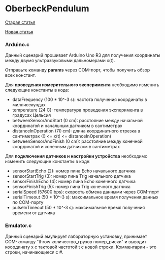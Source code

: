# OberbeckPendulum

[Старая статья](https://1drv.ms/w/s!Apyu-RQDxqdLl19sx__UMgL3wEDg?e=aZCkaL)

[Новая статья](https://1drv.ms/w/s!Apyu-RQDxqdLl2Fmd754Kf6JyVYe?e=NJWkcE)


### Arduino.c

Данный сценарий прошивает Arduino Uno R3 для получения координаты между двумя ультразвуковыми дальномерами x(t).

Отправьте команду **params** через COM-порт, чтобы получить обзор всех констант.

Для **проведения измерительного эксперимента** необходимо изменить следующие константы в коде:

* dataFrequency (100 * 10^-3 s): частота получения координаты в миллисекундах
* temperature (24 C): температура проведения эксперимента в градусах Цельсия
* betweenSensorAndStart (0 cm): расстояние между начальной координатой и начальным датчиком в сантиметрах
* distanceInOperation (70 cm): длина координатного отрезка в сантиметрах (0 <= x(t) <= distanceInOperation)
* betweenSensorAndFinish (0 cm): расстояние между конечной координатой и конечным датчиком в сантиметрах

Для **подключения датчиков и настройки устройства** необходимо изменить следующие константы в коде:

* sensorStartEcho (2): номер пина Echo начального датчика
* sensorStartTrig (3): номер пина Trig начального датчика
* sensorFinishEcho (4): номер пина Echo конечного датчика
* sensorFinishTrig (5): номер пина Trig конечного датчика
* serialSpeed (57600 bps): скорость обмена данными через COM-порт
* serialTimeout (50 * 10^-3 s): максимальное время получения данных по COM-порту
* pulseInTimeout (50 * 10^-3 s): максимальное время получения времени от датчика

### Emulator.c

Данный сценарий эмулирует лабораторную установку, принимает COM-команду "throw количество_грузов номер_риски" и выводит координату x с тактовой частотой t с новой строки. Комментарии - это строки, начинающиеся с #.
